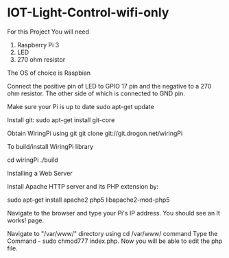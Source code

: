 # IOT-Light-Control-wifi-only

For this Project
You will need
1. Raspberry Pi 3
2. LED
3. 270 ohm resistor

The OS of choice is Raspbian

Connect the positive pin of LED to GPIO 17 pin and the negative to a 270 ohm resistor.
The other side of which is connected to GND pin.

Make sure your Pi is up to date
sudo apt-get update

Install git:
sudo apt-get install git-core

Obtain WiringPi using git
git clone git://git.drogon.net/wiringPi

To build/install WiringPi library

cd wiringPi
./build

Installing a Web Server

Install Apache HTTP server and its PHP extension by:

sudo apt-get install apache2 php5 libapache2-mod-php5

Navigate to the browser and type your Pi's IP address.
You should see an It works! page.

Navigate to "/var/www/" directory using cd /var/www/ command
Type the Command - sudo chmod777 index.php. Now you will be able to edit the php file.


